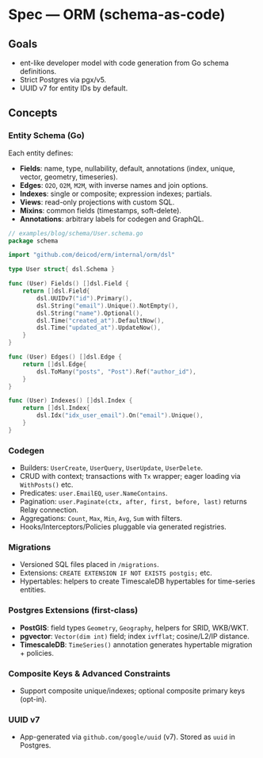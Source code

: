 # Spec — ORM (schema-as-code)

## Goals
- ent-like developer model with code generation from Go schema definitions.
- Strict Postgres via pgx/v5.
- UUID v7 for entity IDs by default.

## Concepts

### Entity Schema (Go)
Each entity defines:
- **Fields**: name, type, nullability, default, annotations (index, unique, vector, geometry, timeseries).
- **Edges**: `O2O`, `O2M`, `M2M`, with inverse names and join options.
- **Indexes**: single or composite; expression indexes; partials.
- **Views**: read-only projections with custom SQL.
- **Mixins**: common fields (timestamps, soft-delete).
- **Annotations**: arbitrary labels for codegen and GraphQL.

```go
// examples/blog/schema/User.schema.go
package schema

import "github.com/deicod/erm/internal/orm/dsl"

type User struct{ dsl.Schema }

func (User) Fields() []dsl.Field {
    return []dsl.Field{
        dsl.UUIDv7("id").Primary(),
        dsl.String("email").Unique().NotEmpty(),
        dsl.String("name").Optional(),
        dsl.Time("created_at").DefaultNow(),
        dsl.Time("updated_at").UpdateNow(),
    }
}

func (User) Edges() []dsl.Edge {
    return []dsl.Edge{
        dsl.ToMany("posts", "Post").Ref("author_id"),
    }
}

func (User) Indexes() []dsl.Index {
    return []dsl.Index{
        dsl.Idx("idx_user_email").On("email").Unique(),
    }
}
```

### Codegen
- Builders: `UserCreate`, `UserQuery`, `UserUpdate`, `UserDelete`.
- CRUD with context; transactions with `Tx` wrapper; eager loading via `WithPosts()` etc.
- Predicates: `user.EmailEQ`, `user.NameContains`. 
- Pagination: `user.Paginate(ctx, after, first, before, last)` returns Relay connection.
- Aggregations: `Count`, `Max`, `Min`, `Avg`, `Sum` with filters.
- Hooks/Interceptors/Policies pluggable via generated registries.

### Migrations
- Versioned SQL files placed in `/migrations`.
- Extensions: `CREATE EXTENSION IF NOT EXISTS postgis;` etc.
- Hypertables: helpers to create TimescaleDB hypertables for time-series entities.

### Postgres Extensions (first-class)
- **PostGIS**: field types `Geometry`, `Geography`, helpers for SRID, WKB/WKT.
- **pgvector**: `Vector(dim int)` field; index `ivfflat`; cosine/L2/IP distance.
- **TimescaleDB**: `TimeSeries()` annotation generates hypertable migration + policies.

### Composite Keys & Advanced Constraints
- Support composite unique/indexes; optional composite primary keys (opt-in).

### UUID v7
- App-generated via `github.com/google/uuid` (v7). Stored as `uuid` in Postgres.
